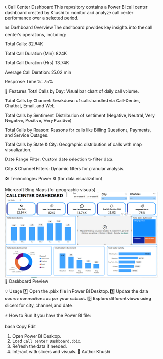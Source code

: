 📞 Call Center Dashboard
This repository contains a Power BI call center dashboard created by Khushi to monitor and analyze call center performance over a selected period.

📊 Dashboard Overview
The dashboard provides key insights into the call center's operations, including:

Total Calls: 32.94K

Total Call Duration (Min): 824K

Total Call Duration (Hrs): 13.74K

Average Call Duration: 25.02 min

Response Time %: 75%

🚀 Features
Total Calls by Day: Visual bar chart of daily call volume.

Total Calls by Channel: Breakdown of calls handled via Call-Center, Chatbot, Email, and Web.

Total Calls by Sentiment: Distribution of sentiment (Negative, Neutral, Very Negative, Positive, Very Positive).

Total Calls by Reason: Reasons for calls like Billing Questions, Payments, and Service Outages.

Total Calls by State & City: Geographic distribution of calls with map visualization.

Date Range Filter: Custom date selection to filter data.

City & Channel Filters: Dynamic filters for granular analysis.

🛠 Technologies
Power BI (for data visualization)

Microsoft Bing Maps (for geographic visuals)
![Call Center Dashboard](image.png)
📸 Dashboard Preview

💡 Usage
1️⃣ Open the .pbix file in Power BI Desktop.
2️⃣ Update the data source connections as per your dataset.
3️⃣ Explore different views using slicers for city, channel, and date.

⚡ How to Run
If you have the Power BI file:

bash
Copy
Edit
1. Open Power BI Desktop.
2. Load `Call Center Dashboard.pbix`.
3. Refresh the data if needed.
4. Interact with slicers and visuals.
📌 Author
Khushi
